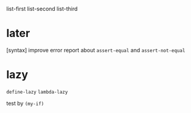 list-first list-second list-third

# later

[syntax] improve error report about `assert-equal` and `assert-not-equal`

# lazy

`define-lazy`
`lambda-lazy`

test by `(my-if)`

